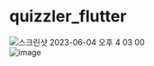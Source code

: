 # quizzler_flutter
![스크린샷 2023-06-04 오후 4 03 00](https://github.com/choijaegwon/choijaegwon.github.io/assets/68246962/d3f61ebd-aa78-4b2d-bd2b-fa236e7e7559)    
![image](https://github.com/choijaegwon/choijaegwon.github.io/assets/68246962/457195b5-12da-419e-bcde-f4fd5785ecf7)   